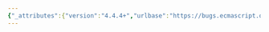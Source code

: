```yaml
---
{"_attributes":{"version":"4.4.4+","urlbase":"https://bugs.ecmascript.org/","maintainer":"dherman@mozilla.com"},"bug":{"bug_id":2606,"creation_ts":"2014-04-07 00:59:00 -0700","short_desc":"Remove un-enforceable restriction on iterators","delta_ts":"2015-02-12 12:17:36 -0800","product":"Draft for 6th Edition","component":"technical issue","version":"Rev 23: April 5, 2014 Draft","rep_platform":"All","op_sys":"All","bug_status":"RESOLVED","resolution":"FIXED","priority":"Normal","bug_severity":"enhancement","everconfirmed":true,"reporter":{"uid":"bruant.d","name":"David Bruant"},"assigned_to":{"uid":"allen","name":"Allen Wirfs-Brock"},"long_desc":[{"commentid":7617,"comment_count":0,"who":{"uid":"bruant.d","name":"David Bruant"},"bug_when":"2014-04-07 00:59:50 -0700","thetext":"See discussion starting at https://mail.mozilla.org/pipermail/es-discuss/2014-April/036874.html"},{"commentid":12286,"comment_count":1,"who":{"uid":"allen","name":"Allen Wirfs-Brock"},"bug_when":"2015-02-10 12:38:42 -0800","thetext":"fixed in rev33 editor's draft"},{"commentid":12405,"comment_count":2,"who":{"uid":"allen","name":"Allen Wirfs-Brock"},"bug_when":"2015-02-12 12:17:36 -0800","thetext":"fixed in rev33"}]}}
---
```

